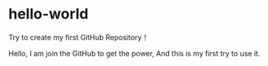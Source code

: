 # hello-world
Try to create my first GitHub Repository！

Hello, I am join the GitHub to get the power, And this is my first try to use it.
